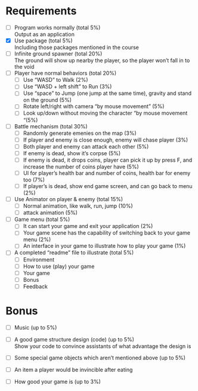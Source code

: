 # Requirements
- [ ] Program works normally (total 5%)</br>
Output as an application
- [x] Use package (total 5%)</br>
Including those packages mentioned in the course
- [ ] Infinite ground spawner (total 20%)</br>
The ground will show up nearby the player, so the player won’t fall in to the void
- [ ] Player have normal behaviors (total 20%)
  - [ ] Use “WASD” to Walk (2%)
  - [ ] Use “WASD + left shift” to Run (3%)
  - [ ] Use “space” to Jump (one jump at the same time), gravity and stand on the ground (5%)
  - [ ] Rotate left/right with camera “by mouse movement” (5%)
  - [ ] Look up/down without moving the character “by mouse movement “(5%)
- [ ] Battle mechanism (total 30%)
    - [ ] Randomly generate emenies on the map (3%)
    - [ ] If player and enemy is close enough, enemy will chase player (3%)
    - [ ] Both player and enemy can attack each other (5%)
    - [ ] If enemy is dead, show it’s corpse (5%)
    - [ ] If enemy is dead, it drops coins, player can pick it up by press F, and increase the number of coins player have (5%)
    - [ ] UI for player’s health bar and number of coins, health bar for enemy too (7%)
    - [ ] If player’s is dead, show end game screen, and can go back to menu (2%)
- [ ] Use Animator on player & enemy (total 15%)
  - [ ] Normal animation, like walk, run, jump (10%)
  - [ ] attack animation (5%)
- [ ] Game menu (total 5%)
  - [ ] It can start your game and exit your application (2%)
  - [ ] Your game scene has the capability of switching back to your game menu (2%)
  - [ ] An interface in your game to illustrate how to play your game (1%)
- [ ] A completed “readme” file to illustrate (total 5%)
  - [ ] Environment
  - [ ] How to use (play) your game
  - [ ] Your game
  - [ ] Bonus
  - [ ] Feedback
# Bonus
- [ ] Music (up to 5%)
- [ ] A good game structure design (code) (up to 5%)</br>
Show your code to convince assistants of what advantage the design is
- [ ] Some special game objects which aren’t mentioned above (up to 5%)
- [ ] An item a player would be invincible after eating
- [ ] How good your game is (up to 3%)

